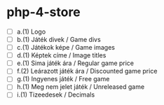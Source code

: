 # php-4-store

- [ ] a.(1) Logo
- [ ] b.(1) Játék divek / Game divs
- [ ] c.(1) Játékok képe / Game images
- [ ] d.(1) Képtek címe / Image titles
- [ ] e.(1) Sima játék ára / Regular game price
- [ ] f.(2) Leárazott játék ára / Discounted game price
- [ ] g.(1) Ingyenes játék / Free game
- [ ] h.(1) Meg nem jelet játék / Unreleased game
- [ ] i.(1) Tizeedesek / Decimals
